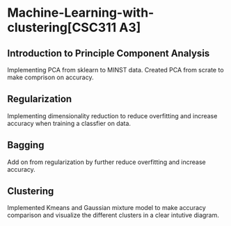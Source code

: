 # Machine-Learning-with-clustering[CSC311 A3]

## Introduction to Principle Component Analysis 
Implementing PCA from sklearn to MINST data. Created PCA from scrate to make comprison on accuracy.

## Regularization
Implementing dimensionality reduction to reduce overfitting and increase accuracy when training a classfier on data.

## Bagging 
Add on from regularization by further reduce overfitting and increase accuracy.

## Clustering 
Implemented Kmeans and Gaussian mixture model to make accuracy comparison and visualize the different clusters in a clear intutive diagram.
 
